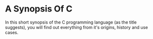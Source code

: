 # A Synopsis Of C


In this short synopsis of the C programming language (as the title suggests), you will find out everything from it's origins, history and use cases.
